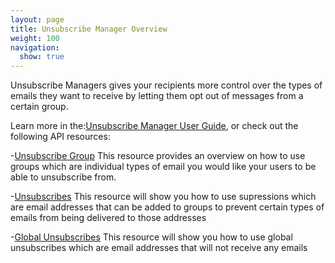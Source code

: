 ```yaml
---
layout: page
title: Unsubscribe Manager Overview
weight: 100
navigation:
  show: true
---
```


Unsubscribe  Managers gives your recipients more control over the types of emails they want to receive by letting them opt out of messages from a
certain group.

Learn more in the:[Unsubscribe Manager User
Guide]({{root_url}}/User_Guide/Email_Deliverability/Subscription_Tracking/index.html), or
check out the following API resources:

-[Unsubscribe
Group]({{root_url}}/API_Reference/Web_API_v3/Unsubscribe_Manager/groups.html) This resource provides an overview on how to use groups which are individual types of email you would like your users to be able to unsubscribe from.

-[Unsubscribes]({{root_url}}/API_Reference/Web_API_v3/Unsubscribe_Manager/unsubscribes.html) This resource will show you how to use supressions which are email addresses that can be added to groups to prevent certain types of emails from being delivered to those addresses

-[Global Unsubscribes]({{root_url}}/API_Reference/Web_API_v3/Unsubscribe_Manager/global_unsubscribes.html) This resource will show you how to use global unsubscribes which are email addresses that will not receive any emails
